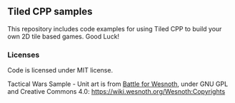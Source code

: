 ## Tiled CPP samples

This repository includes code examples for using Tiled CPP to build your own 2D tile based games. Good Luck!

### Licenses

Code is licensed under MIT license.

Tactical Wars Sample - Unit art is from [Battle for Wesnoth](https://www.wesnoth.org/), under GNU GPL and Creative Commons 4.0: https://wiki.wesnoth.org/Wesnoth:Copyrights

